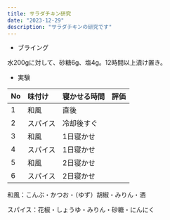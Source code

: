 ```yaml
---
title: サラダチキン研究
date: "2023-12-29"
description: "サラダチキンの研究です"
---
```


* ブライング

水200gに対して、砂糖6g、塩4g。12時間以上漬け置き。


* 実験

|No|味付け|寝かせる時間|評価|
|:--|:--|:--|--:|
|1|和風|直後||
|2|スパイス|冷却後すぐ||
|3|和風|1日寝かせ||
|4|スパイス|1日寝かせ||
|5|和風|2日寝かせ||
|6|スパイス|2日寝かせ||


和風：こんぶ・かつお・（ゆず）胡椒・みりん・酒

スパイス：花椒・しょうゆ・みりん・砂糖・にんにく

